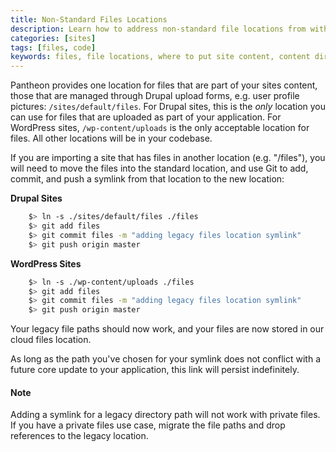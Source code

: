 ```yaml
---
title: Non-Standard Files Locations
description: Learn how to address non-standard file locations from within the Pantheon filesystem.
categories: [sites]
tags: [files, code]
keywords: files, file locations, where to put site content, content directory, content file location, file location, file location for unique directories, file location for unique directory, file location for non-standard directory, directories
---
```

Pantheon provides one location for files that are part of your sites content, those that are managed through Drupal upload forms, e.g. user profile pictures: `/sites/default/files`. For Drupal sites, this is the _only_ location you can use for files that are uploaded as part of your application. For WordPress sites, `/wp-content/uploads` is the only acceptable location for files. All other locations will be in your codebase.

If you are importing a site that has files in another location (e.g. "/files"), you will need to move the files into the standard location, and use Git to add, commit, and push a symlink from that location to the new location:  

**Drupal Sites**
```bash
    $> ln -s ./sites/default/files ./files
    $> git add files
    $> git commit files -m "adding legacy files location symlink"
    $> git push origin master
```
**WordPress Sites**
```bash
    $> ln -s ./wp-content/uploads ./files
    $> git add files
    $> git commit files -m "adding legacy files location symlink"
    $> git push origin master
```

Your legacy file paths should now work, and your files are now stored in our cloud files location.

As long as the path you've chosen for your symlink does not conflict with a future core update to your application, this link will persist indefinitely.

<div class="alert alert-info" role="alert">
<h4>Note</h4>
Adding a symlink for a legacy directory path will not work with private files. If you have a private files use case, migrate the file paths and drop references to the legacy location.</div>
